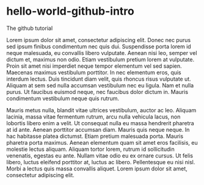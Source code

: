 # hello-world-github-intro
The github tutorial

Lorem ipsum dolor sit amet, consectetur adipiscing elit. Donec nec purus sed ipsum finibus condimentum nec quis dui. Suspendisse porta lorem id neque malesuada, eu convallis libero vulputate. Aenean nisi leo, semper vel dictum et, maximus non odio. Etiam vestibulum pretium lorem at vulputate. Proin sit amet nisi imperdiet neque tempor elementum vel sed sapien. Maecenas maximus vestibulum porttitor. In nec elementum eros, quis interdum lectus. Duis tincidunt diam velit, quis rhoncus risus vulputate ut. Aliquam at sem sed nulla accumsan vestibulum nec eu ligula. Nam et nulla purus. Ut faucibus euismod neque, nec faucibus dolor dictum in. Mauris condimentum vestibulum neque quis rutrum.

Mauris metus nulla, blandit vitae ultrices vestibulum, auctor ac leo. Aliquam lacinia, massa vitae fermentum rutrum, arcu nulla vehicula lacus, non lobortis libero enim a velit. Ut consequat nulla eu massa hendrerit pharetra at id ante. Aenean porttitor accumsan diam. Mauris quis neque neque. In hac habitasse platea dictumst. Etiam pretium malesuada porta. Mauris pharetra porta maximus. Aenean elementum quam sit amet eros facilisis, eu molestie lectus aliquam. Aliquam tortor lorem, rutrum id sollicitudin venenatis, egestas eu ante. Nullam vitae odio eu ex ornare cursus. Ut felis libero, luctus eleifend porttitor at, luctus ac libero. Pellentesque eu nisi nisl. Morbi a lectus quis massa convallis aliquet. Lorem ipsum dolor sit amet, consectetur adipiscing elit.

